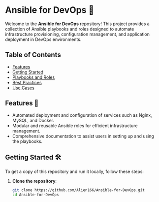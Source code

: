 # Ansible for DevOps 🚀

Welcome to the **Ansible for DevOps** repository! This project provides a collection of Ansible playbooks and roles designed to automate infrastructure provisioning, configuration management, and application deployment in DevOps environments.

## Table of Contents

- [Features](#features)
- [Getting Started](#getting-started)
- [Playbooks and Roles](#playbooks-and-roles)
- [Best Practices](#best-practices)
- [Use Cases](#use-cases)


## Features 🌟

- Automated deployment and configuration of services such as Nginx, MySQL, and Docker.
- Modular and reusable Ansible roles for efficient infrastructure management.
- Comprehensive documentation to assist users in setting up and using the playbooks.

## Getting Started 🛠

To get a copy of this repository and run it locally, follow these steps:

1. **Clone the repository**:
   ```bash
   git clone https://github.com/Alien166/Ansible-for-DevOps.git
   cd Ansible-for-DevOps
